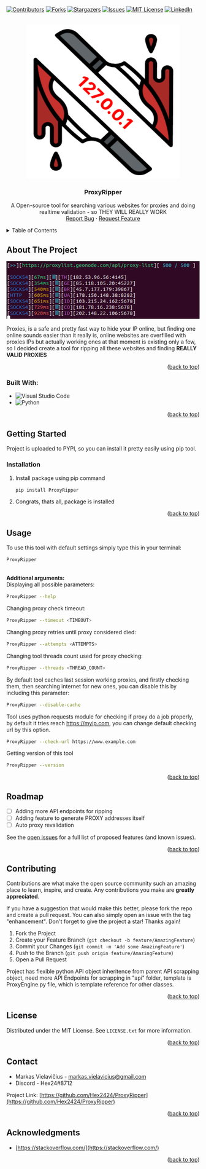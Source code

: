 
<a name="readme-top"></a>

[![Contributors][contributors-shield]][contributors-url]
[![Forks][forks-shield]][forks-url]
[![Stargazers][stars-shield]][stars-url]
[![Issues][issues-shield]][issues-url]
[![MIT License][license-shield]][license-url]
[![LinkedIn][linkedin-shield]][linkedin-url]



<!-- PROJECT LOGO -->
<br />
<div align="center">
  <a href="https://github.com/Hex2424/ProxyRipper">
    <img src="./images/logo.png" alt="Logo" width="400" height="400">
  </a>

<h3 align="center">ProxyRipper</h3>

  <p align="center">
    A Open-source tool for searching various websites for proxies and doing realtime validation - so THEY WILL REALLY WORK
    <br />
    <!-- <br>
    <a href="https://github.com/Hex2424/ProxyRipper">View Demo</a>
    · -->
    <a href="https://github.com/Hex2424/ProxyRipper/issues">Report Bug</a>
    ·
    <a href="https://github.com/Hex2424/ProxyRipper/issues">Request Feature</a>
  </p>
</div>



<!-- TABLE OF CONTENTS -->
<details>
  <summary>Table of Contents</summary>
  <ol>
    <li>
      <a href="#about-the-project">About The Project</a>
      <ul>
        <li><a href="#built-with">Built With</a></li>
      </ul>
    </li>
    <li>
      <a href="#getting-started">Getting Started</a>
      <ul>
        <li><a href="#prerequisites">Prerequisites</a></li>
        <li><a href="#installation">Installation</a></li>
      </ul>
    </li>
    <li><a href="#usage">Usage</a></li>
    <li><a href="#roadmap">Roadmap</a></li>
    <li><a href="#contributing">Contributing</a></li>
    <li><a href="#license">License</a></li>
    <li><a href="#contact">Contact</a></li>
    <li><a href="#acknowledgments">Acknowledgments</a></li>
  </ol>
</details>



<!-- ABOUT THE PROJECT -->
## About The Project

![Product Name Screen Shot](images/home.png)

Proxies, is a safe and pretty fast way to hide your IP online, but finding one online sounds easier than it really is, online websites are overfilled with proxies IPs but actually working ones at that moment is existing only a few, so I decided create a tool for ripping all these websites and finding **REALLY VALID PROXIES**

<p align="right">(<a href="#readme-top">back to top</a>)</p>



### Built With:

* ![Visual Studio Code](https://img.shields.io/badge/Visual%20Studio%20Code-0078d7.svg?style=for-the-badge&logo=visual-studio-code&logoColor=white)
* ![Python](https://img.shields.io/badge/python-3670A0?style=for-the-badge&logo=python&logoColor=ffdd54)
<p align="right">(<a href="#readme-top">back to top</a>)</p>



<!-- GETTING STARTED -->
## Getting Started

Project is uploaded to PYPI, so you can install it pretty easily using pip tool.

### Installation

1. Install package using pip command
   ```sh
   pip install ProxyRipper
   ```
2. Congrats, thats all, package is installed

<p align="right">(<a href="#readme-top">back to top</a>)</p>


<!-- USAGE EXAMPLES -->
## Usage

To use this tool with default settings simply type this in your terminal:
```sh
ProxyRipper
```
<br>**Additional arguments:**
<br>Displaying all possible parameters:
```sh
ProxyRipper --help
```
Changing proxy check timeout:
```sh
ProxyRipper --timeout <TIMEOUT>
```
Changing proxy retries until proxy considered died:
```sh
ProxyRipper --attempts <ATTEMPTS>
```
Changing tool threads count used for proxy checking:
```sh
ProxyRipper --threads <THREAD_COUNT>
```
By default tool caches last session working proxies, and firstly checking them, then searching internet for new ones, you can disable this by including this parameter:
```sh
ProxyRipper --disable-cache
```
Tool uses python requests module for checking if proxy do a job properly, by default it tries reach https://myip.com, you can change default checking url by this option.
```sh
ProxyRipper --check-url https://www.example.com
```
Getting version of this tool
```sh
ProxyRipper --version
```

<p align="right">(<a href="#readme-top">back to top</a>)</p>



<!-- ROADMAP -->
## Roadmap

- [ ] Adding more API endpoints for ripping
- [ ] Adding feature to generate PROXY addresses itself
- [ ] Auto proxy revalidation

See the [open issues](https://github.com/Hex2424/ProxyRipper/issues) for a full list of proposed features (and known issues).

<p align="right">(<a href="#readme-top">back to top</a>)</p>



<!-- CONTRIBUTING -->
## Contributing

Contributions are what make the open source community such an amazing place to learn, inspire, and create. Any contributions you make are **greatly appreciated**.

If you have a suggestion that would make this better, please fork the repo and create a pull request. You can also simply open an issue with the tag "enhancement".
Don't forget to give the project a star! Thanks again!

1. Fork the Project
2. Create your Feature Branch (`git checkout -b feature/AmazingFeature`)
3. Commit your Changes (`git commit -m 'Add some AmazingFeature'`)
4. Push to the Branch (`git push origin feature/AmazingFeature`)
5. Open a Pull Request

Project has flexible python API object inheritence from parent API scrapping object, need more API Endpoints for scrapping in "api" folder, template is ProxyEngine.py file, which is template reference for other classes.

<p align="right">(<a href="#readme-top">back to top</a>)</p>



<!-- LICENSE -->
## License

Distributed under the MIT License. See `LICENSE.txt` for more information.

<p align="right">(<a href="#readme-top">back to top</a>)</p>



<!-- CONTACT -->
## Contact

* Markas Vielavičius - markas.vielavicius@gmail.com
* Discord - Hex24#8712

Project Link: [https://github.com/Hex2424/ProxyRipper](https://github.com/Hex2424/ProxyRipper)

<p align="right">(<a href="#readme-top">back to top</a>)</p>



<!-- ACKNOWLEDGMENTS -->
## Acknowledgments

* [https://stackoverflow.com/](https://stackoverflow.com/)

<p align="right">(<a href="#readme-top">back to top</a>)</p>



<!-- MARKDOWN LINKS & IMAGES -->
<!-- https://www.markdownguide.org/basic-syntax/#reference-style-links -->
[contributors-shield]: https://img.shields.io/github/contributors/Hex2424/ProxyRipper.svg?style=for-the-badge
[contributors-url]: https://github.com/Hex2424/ProxyRipper/graphs/contributors
[forks-shield]: https://img.shields.io/github/forks/Hex2424/ProxyRipper.svg?style=for-the-badge
[forks-url]: https://github.com/Hex2424/ProxyRipper/network/members
[stars-shield]: https://img.shields.io/github/stars/Hex2424/ProxyRipper.svg?style=for-the-badge
[stars-url]: https://github.com/Hex2424/ProxyRipper/stargazers
[issues-shield]: https://img.shields.io/github/issues/Hex2424/ProxyRipper.svg?style=for-the-badge
[issues-url]: https://github.com/Hex2424/ProxyRipper/issues
[license-shield]: https://img.shields.io/github/license/Hex2424/ProxyRipper.svg?style=for-the-badge
[license-url]: https://github.com/Hex2424/ProxyRipper/LICENSE.txt
[linkedin-shield]: https://img.shields.io/badge/-LinkedIn-black.svg?style=for-the-badge&logo=linkedin&colorB=555
[linkedin-url]: https://linkedin.com/in/markas-vielavičius-503827254
[product-screenshot]: images/screenshot.png
